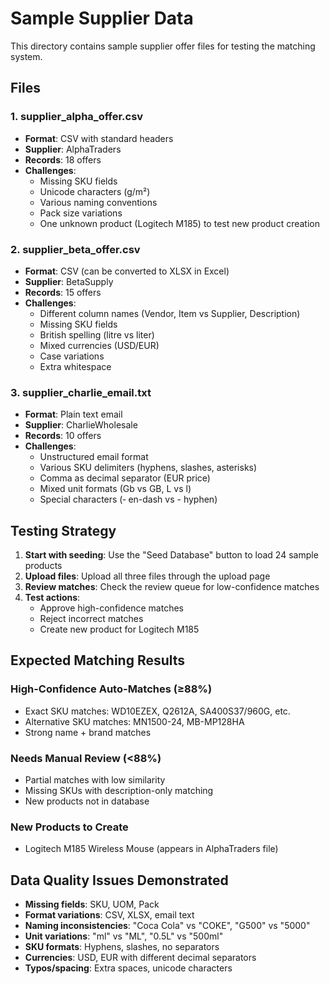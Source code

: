 # Sample Supplier Data

This directory contains sample supplier offer files for testing the matching system.

## Files

### 1. supplier_alpha_offer.csv

- **Format**: CSV with standard headers
- **Supplier**: AlphaTraders
- **Records**: 18 offers
- **Challenges**:
  - Missing SKU fields
  - Unicode characters (g/m²)
  - Various naming conventions
  - Pack size variations
  - One unknown product (Logitech M185) to test new product creation

### 2. supplier_beta_offer.csv

- **Format**: CSV (can be converted to XLSX in Excel)
- **Supplier**: BetaSupply
- **Records**: 15 offers
- **Challenges**:
  - Different column names (Vendor, Item vs Supplier, Description)
  - Missing SKU fields
  - British spelling (litre vs liter)
  - Mixed currencies (USD/EUR)
  - Case variations
  - Extra whitespace

### 3. supplier_charlie_email.txt

- **Format**: Plain text email
- **Supplier**: CharlieWholesale
- **Records**: 10 offers
- **Challenges**:
  - Unstructured email format
  - Various SKU delimiters (hyphens, slashes, asterisks)
  - Comma as decimal separator (EUR price)
  - Mixed unit formats (Gb vs GB, L vs l)
  - Special characters (‑ en-dash vs - hyphen)

## Testing Strategy

1. **Start with seeding**: Use the "Seed Database" button to load 24 sample products
2. **Upload files**: Upload all three files through the upload page
3. **Review matches**: Check the review queue for low-confidence matches
4. **Test actions**:
   - Approve high-confidence matches
   - Reject incorrect matches
   - Create new product for Logitech M185

## Expected Matching Results

### High-Confidence Auto-Matches (≥88%)

- Exact SKU matches: WD10EZEX, Q2612A, SA400S37/960G, etc.
- Alternative SKU matches: MN1500-24, MB-MP128HA
- Strong name + brand matches

### Needs Manual Review (<88%)

- Partial matches with low similarity
- Missing SKUs with description-only matching
- New products not in database

### New Products to Create

- Logitech M185 Wireless Mouse (appears in AlphaTraders file)

## Data Quality Issues Demonstrated

- **Missing fields**: SKU, UOM, Pack
- **Format variations**: CSV, XLSX, email text
- **Naming inconsistencies**: "Coca Cola" vs "COKE", "G500" vs "5000"
- **Unit variations**: "ml" vs "ML", "0.5L" vs "500ml"
- **SKU formats**: Hyphens, slashes, no separators
- **Currencies**: USD, EUR with different decimal separators
- **Typos/spacing**: Extra spaces, unicode characters
